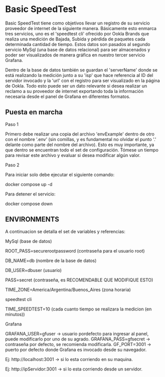 # Basic SpeedTest


Basic SpeedTest tiene como objetivos llevar un registro de su servicio proveedor de internet de la siguiente
manera. Básicamente esto enmarca tres servicios, uno es el 'speedtest cli' ofrecido por Ookla Brands que
realiza una medición de Bajada, Subida y pérdida de paquetes cada determinada cantidad de tiempo. Estos datos
son pasados al segundo servicio MySql (una base de datos relacional) para ser almacenados y poder
ser visualizados de manera gráfica en nuestro tercer servicio Grafana.

Dentro de la base de datos también se guardan el 'serverName' donde se está realizando la medición junto
a su 'isp' que hace referencia al ID del servidor invocado y la 'url' con el registro para ser visualizado
en la página de Ookla. Todo esto puede ser un dato relevante si desea realizar un reclamo a su proveedor
de internet exportando toda la información necesaria desde el panel de Grafana en diferentes formatos.






## Puesta en marcha

Paso 1

Primero debe realizar una copia del archivo 'envExample' dentro de otro con el nombre '.env' (sin comillas, y
es fundamental no olvidar el punto '.' delante como parte del nombre del archivo). Esto es muy importante, ya
que dentro se encuentran todo el set de configuración. Tómese un tiempo para revisar este archivo y evaluar
si desea modificar algún valor.



Paso 2

Para iniciar solo debe ejecutar el siguiente comando:

docker compose up -d

Para detener el servicio:

docker compose down



## ENVIRONMENTS

A continuacion se detalla el set de variables y referencias:

MySql (base de datos)

ROOT_PASS=securerootpassword (contraseña para el usuario root)

DB_NAME=db (nombre de la base de datos)

DB_USER=dbuser (usuario)

PASS=secret (contraseña, es RECOMENDABLE QUE MODIFIQUE ESTO)

TIME_ZONE=America/Argentina/Buenos_Aires (zona horaria)



speedtest cli

TIME_SPEEDTEST=10 (cada cuanto tiempo se realizara la medicion (en minutos))



Grafana

GRAFANA_USER=gfuser -> usuario pordefecto para ingresar al panel, puede modificarlo por uno de su agrado.
GRAFANA_PASS=gfsecret -> contraseña por defecto, se recomienda modificarla.
GF_PORT=3001 -> puerto por defecto donde Grafana es invocado desde su navegador. 

Ej: http://localhost:3001 -> si lo esta corriendo en su maquina.

Ej: http://ipServidor:3001 -> si lo esta corriendo desde un servidor.
